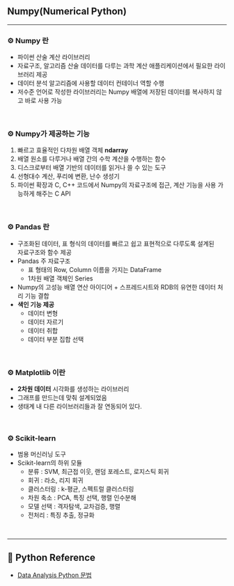 ## **Numpy(Numerical Python)**

***

### **⚙ Numpy 란**

- 파이썬 산술 계산 라이브러리
- 자료구조, 알고리즘 산술 데이터를 다루는 과학 계산 애플리케이션에서 필요한 라이브러리 제공
- 데이터 분석 알고리즘에 사용할 데이터 컨테이너 역할 수행
- 저수준 언어로 작성한 라이브러리는 Numpy 배열에 저장된 데이터를 복사하지 않고 바로 사용 가능

<br>



### **⚙ Numpy가 제공하는 기능**

1. 빠르고 효율적인 다차원 배열 객체 **ndarray**
2. 배열 원소를 다루거나 배열 간의 수학 계산을 수행하는 함수
3. 디스크로부터 배열 기반의 데이터를 읽거나 쓸 수 있는 도구
4. 선형대수 계산, 푸리에 변환, 난수 생성기
5. 파이썬 확장과 C, C++ 코드에서 Numpy의 자료구조에 접근, 계산 기능을 사용 가능하게 해주는 C API



<br>

### **⚙ Pandas 란**

- 구조화된 데이터, 표 형식의 데이터를 빠르고 쉽고 표현적으로 다루도록 설계된 <br>자료구조와 함수 제공
- Pandas 주 자료구조
  - 표 형태의 Row, Column 이름을 가지는 DataFrame
  - 1차원 배열 객체인 Series
- Numpy의 고성능 배열 연산 아이디어 + 스프레드시트와 RDB의 유연한 데이터 처리 기능 결합
- **색인 기능 제공**
  - 데이터 변형
  - 데이터 자르기
  - 데이터 취합
  - 데이터 부분 집합 선택

<br>



### **⚙ Matplotlib 이란**

- **2차원 데이터** 시각화를 생성하는 라이브러리
- 그래프를 만드는데 맞춰 설계되었음
- 생태계 내 다른 라이브러리들과 잘 연동되어 있다.



<br>

### **⚙ Scikit-learn**

- 범용 머신러닝 도구
- Scikit-learn의 하위 모듈
  - 분류 : SVM, 최근접 이웃, 랜덤 포레스트, 로지스틱 회귀
  - 회귀 : 라소, 리지 회귀
  - 클러스터링 : k-평균, 스펙트럴 클러스터링
  - 차원 축소 : PCA, 특징 선택, 행렬 인수분해
  - 모델 선택 : 격자탐색, 교차검증, 행렬
  - 전처리 : 특징 추출, 정규화

<br>

***

## **📌 Python Reference**

- [Data Analysis Python 문법](https://github.com/Lee-HyeongSeok/Data_Analysis/blob/master/DataAnalysisExampleCode/Python%EB%AC%B8%EB%B2%95.md)